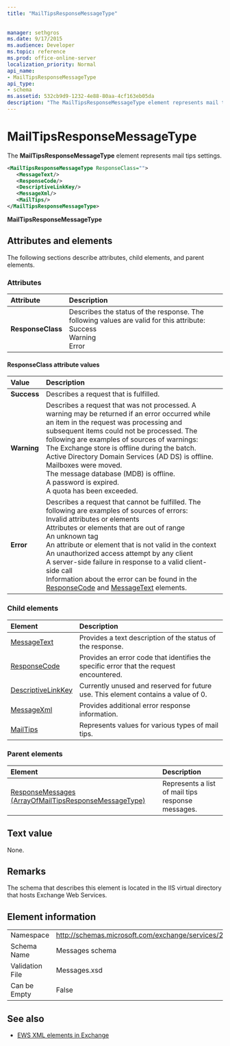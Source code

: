 ```yaml
---
title: "MailTipsResponseMessageType"
 
 
manager: sethgros
ms.date: 9/17/2015
ms.audience: Developer
ms.topic: reference
ms.prod: office-online-server
localization_priority: Normal
api_name:
- MailTipsResponseMessageType
api_type:
- schema
ms.assetid: 532cb9d9-1232-4e88-80aa-4cf163eb05da
description: "The MailTipsResponseMessageType element represents mail tips settings."
---
```


# MailTipsResponseMessageType

The **MailTipsResponseMessageType** element represents mail tips settings. 
  
```XML
<MailTipsResponseMessageType ResponseClass="">
   <MessageText/>
   <ResponseCode/>
   <DescriptiveLinkKey/>
   <MessageXml/>
   <MailTips/>
</MailTipsResponseMessageType>
```

 **MailTipsResponseMessageType**
## Attributes and elements

The following sections describe attributes, child elements, and parent elements.
  
### Attributes

|**Attribute**|**Description**|
|:-----|:-----|
|**ResponseClass** <br/> | Describes the status of the response. The following values are valid for this attribute:  <br/>  Success  <br/>  Warning  <br/>  Error  <br/> |
   
#### ResponseClass attribute values

|**Value**|**Description**|
|:-----|:-----|
|**Success** <br/> |Describes a request that is fulfilled.  <br/> |
|**Warning** <br/> | Describes a request that was not processed. A warning may be returned if an error occurred while an item in the request was processing and subsequent items could not be processed. The following are examples of sources of warnings:  <br/>  The Exchange store is offline during the batch.  <br/>  Active Directory Domain Services (AD DS) is offline.  <br/>  Mailboxes were moved.  <br/>  The message database (MDB) is offline.  <br/>  A password is expired.  <br/>  A quota has been exceeded.  <br/> |
|**Error** <br/> | Describes a request that cannot be fulfilled. The following are examples of sources of errors:  <br/>  Invalid attributes or elements  <br/>  Attributes or elements that are out of range  <br/>  An unknown tag  <br/>  An attribute or element that is not valid in the context  <br/>  An unauthorized access attempt by any client  <br/>  A server-side failure in response to a valid client-side call  <br/>  Information about the error can be found in the [ResponseCode](responsecode.md) and [MessageText](messagetext.md) elements.  <br/> |
   
### Child elements

|**Element**|**Description**|
|:-----|:-----|
|[MessageText](messagetext.md) <br/> |Provides a text description of the status of the response.  <br/> |
|[ResponseCode](responsecode.md) <br/> |Provides an error code that identifies the specific error that the request encountered.  <br/> |
|[DescriptiveLinkKey](descriptivelinkkey.md) <br/> |Currently unused and reserved for future use. This element contains a value of 0.  <br/> |
|[MessageXml](messagexml.md) <br/> |Provides additional error response information.  <br/> |
|[MailTips](mailtips.md) <br/> |Represents values for various types of mail tips.  <br/> |
   
### Parent elements

|**Element**|**Description**|
|:-----|:-----|
|[ResponseMessages (ArrayOfMailTipsResponseMessageType)](responsemessages-arrayofmailtipsresponsemessagetype.md) <br/> |Represents a list of mail tips response messages.  <br/> |
   
## Text value

None.
  
## Remarks

The schema that describes this element is located in the IIS virtual directory that hosts Exchange Web Services.
  
## Element information

|||
|:-----|:-----|
|Namespace  <br/> |http://schemas.microsoft.com/exchange/services/2006/messages  <br/> |
|Schema Name  <br/> |Messages schema  <br/> |
|Validation File  <br/> |Messages.xsd  <br/> |
|Can be Empty  <br/> |False  <br/> |
   
## See also



- [EWS XML elements in Exchange](ews-xml-elements-in-exchange.md)

